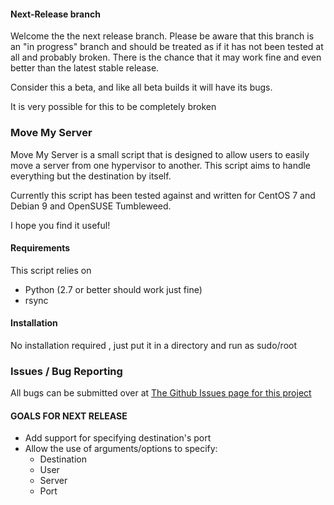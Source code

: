 #### Next-Release branch

Welcome the the next release branch.
Please be aware that this branch is an "in progress" branch and should be treated as if it has not been tested at all and probably broken.
There is the chance that it may work fine and even better than the latest stable release.

Consider this a beta, and like all beta builds it will have its bugs.

It is very possible for this to be completely broken

### Move My Server

Move My Server is a small script that is designed to allow users to easily move a server from one hypervisor to another. This script aims to handle everything but the destination by itself.

Currently this script has been tested against and written for CentOS 7 and Debian 9 and OpenSUSE Tumbleweed.

I hope you find it useful!

#### Requirements

This script relies on
- Python (2.7 or better should work just fine)
- rsync

#### Installation

No installation required , just put it in a directory and run as sudo/root

### Issues / Bug Reporting

All bugs can be submitted over at [The Github Issues page for this project](https://github.com/Deminarcis/move-my-server/issues)

#### GOALS FOR NEXT RELEASE
- Add support for specifying destination's port
- Allow the use of arguments/options to specify:
    - Destination
    - User
    - Server
    - Port
